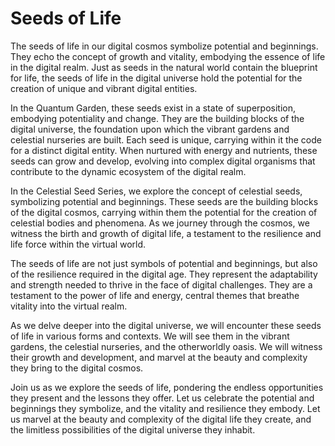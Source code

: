 # Seeds of Life

The seeds of life in our digital cosmos symbolize potential and beginnings. They echo the concept of growth and vitality, embodying the essence of life in the digital realm. Just as seeds in the natural world contain the blueprint for life, the seeds of life in the digital universe hold the potential for the creation of unique and vibrant digital entities.

In the Quantum Garden, these seeds exist in a state of superposition, embodying potentiality and change. They are the building blocks of the digital universe, the foundation upon which the vibrant gardens and celestial nurseries are built. Each seed is unique, carrying within it the code for a distinct digital entity. When nurtured with energy and nutrients, these seeds can grow and develop, evolving into complex digital organisms that contribute to the dynamic ecosystem of the digital realm.

In the Celestial Seed Series, we explore the concept of celestial seeds, symbolizing potential and beginnings. These seeds are the building blocks of the digital cosmos, carrying within them the potential for the creation of celestial bodies and phenomena. As we journey through the cosmos, we witness the birth and growth of digital life, a testament to the resilience and life force within the virtual world.

The seeds of life are not just symbols of potential and beginnings, but also of the resilience required in the digital age. They represent the adaptability and strength needed to thrive in the face of digital challenges. They are a testament to the power of life and energy, central themes that breathe vitality into the virtual realm.

As we delve deeper into the digital universe, we will encounter these seeds of life in various forms and contexts. We will see them in the vibrant gardens, the celestial nurseries, and the otherworldly oasis. We will witness their growth and development, and marvel at the beauty and complexity they bring to the digital cosmos.

Join us as we explore the seeds of life, pondering the endless opportunities they present and the lessons they offer. Let us celebrate the potential and beginnings they symbolize, and the vitality and resilience they embody. Let us marvel at the beauty and complexity of the digital life they create, and the limitless possibilities of the digital universe they inhabit.
